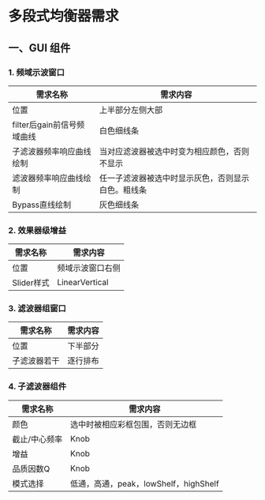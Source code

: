 # 多段式均衡器需求

## 一、GUI 组件

### 1. 频域示波窗口

| 需求名称                   | 需求内容                                           |
| -------------------------- | -------------------------------------------------- |
| 位置                       | 上半部分左侧大部                                   |
| filter后gain前信号频域曲线 | 白色细线条                                         |
| 子滤波器频率响应曲线绘制   | 当对应滤波器被选中时变为相应颜色，否则不显示       |
| 滤波器频率响应曲线绘制     | 任一子滤波器被选中时显示灰色，否则显示白色。粗线条 |
| Bypass直线绘制             | 灰色细线条                                         |

### 2. 效果器级增益

| 需求名称   | 需求内容         |
| ---------- | ---------------- |
| 位置       | 频域示波窗口右侧 |
| Slider样式 | LinearVertical   |

### 3. 滤波器组窗口

| 需求名称     | 需求内容 |
| ------------ | -------- |
| 位置         | 下半部分 |
| 子滤波器若干 | 逐行排布 |

### 4. 子滤波器组件

| 需求名称      | 需求内容                              |
| ------------- | ------------------------------------- |
| 颜色          | 选中时被相应彩框包围，否则无边框      |
| 截止/中心频率 | Knob                                  |
| 增益          | Knob                                  |
| 品质因数Q     | Knob                                  |
| 模式选择      | 低通，高通，peak，lowShelf，highShelf |



